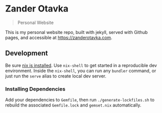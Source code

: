 # Zander Otavka
> Personal Website

This is my personal website repo, built with jekyll, served with Github pages,
and accessible at https://zanderotavka.com.

## Development

Be sure [nix is installed](https://determinate.systems/posts/determinate-nix-installer/).
Use `nix-shell` to get started in a reproducible dev environment.  Inside the
`nix-shell`, you can run any `bundler` command, or just run the `serve` alias
to create local dev server.

### Installing Dependencies

Add your dependencies to `Gemfile`, then run `./generate-lockfiles.sh` to
rebuild the associated `Gemfile.lock` and `gemset.nix` automatically.
